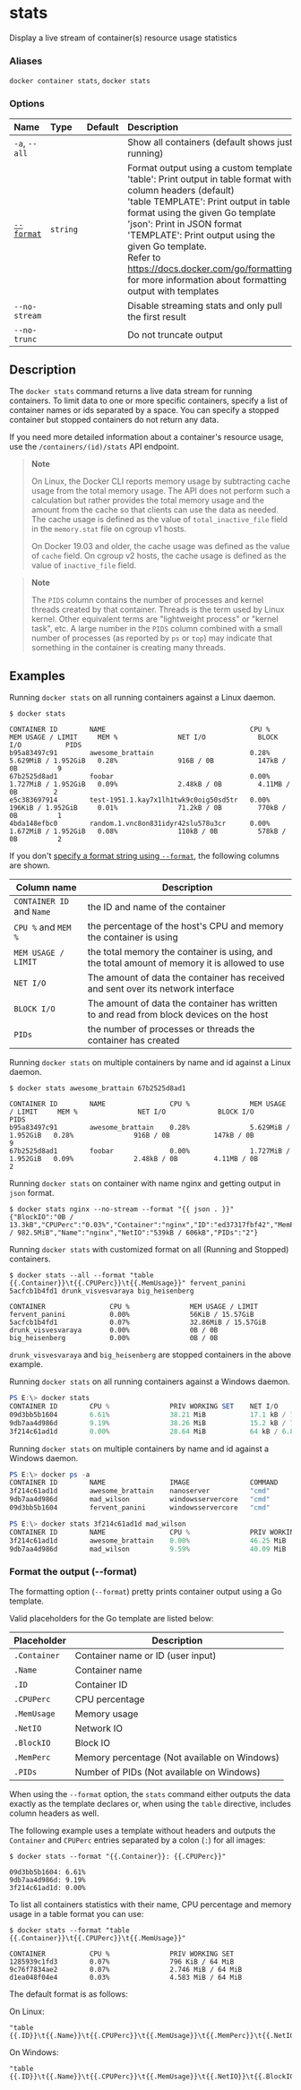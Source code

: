 # stats

<!---MARKER_GEN_START-->
Display a live stream of container(s) resource usage statistics

### Aliases

`docker container stats`, `docker stats`

### Options

| Name                  | Type     | Default | Description                                                                                                                                                                                                                                                                                                                                                                                                                          |
|:----------------------|:---------|:--------|:-------------------------------------------------------------------------------------------------------------------------------------------------------------------------------------------------------------------------------------------------------------------------------------------------------------------------------------------------------------------------------------------------------------------------------------|
| `-a`, `--all`         |          |         | Show all containers (default shows just running)                                                                                                                                                                                                                                                                                                                                                                                     |
| [`--format`](#format) | `string` |         | Format output using a custom template:<br>'table':            Print output in table format with column headers (default)<br>'table TEMPLATE':   Print output in table format using the given Go template<br>'json':             Print in JSON format<br>'TEMPLATE':         Print output using the given Go template.<br>Refer to https://docs.docker.com/go/formatting/ for more information about formatting output with templates |
| `--no-stream`         |          |         | Disable streaming stats and only pull the first result                                                                                                                                                                                                                                                                                                                                                                               |
| `--no-trunc`          |          |         | Do not truncate output                                                                                                                                                                                                                                                                                                                                                                                                               |


<!---MARKER_GEN_END-->

## Description

The `docker stats` command returns a live data stream for running containers. To
limit data to one or more specific containers, specify a list of container names
or ids separated by a space. You can specify a stopped container but stopped
containers do not return any data.

If you need more detailed information about a container's resource usage, use
the `/containers/(id)/stats` API endpoint.

> **Note**
>
> On Linux, the Docker CLI reports memory usage by subtracting cache usage from
> the total memory usage. The API does not perform such a calculation but rather
> provides the total memory usage and the amount from the cache so that clients
> can use the data as needed. The cache usage is defined as the value of
> `total_inactive_file` field in the `memory.stat` file on cgroup v1 hosts.
>
> On Docker 19.03 and older, the cache usage was defined as the value of `cache`
> field. On cgroup v2 hosts, the cache usage is defined as the value of
> `inactive_file` field.

> **Note**
>
> The `PIDS` column contains the number of processes and kernel threads created
> by that container. Threads is the term used by Linux kernel. Other equivalent
> terms are "lightweight process" or "kernel task", etc. A large number in the
> `PIDS` column combined with a small number of processes (as reported by `ps`
> or `top`) may indicate that something in the container is creating many threads.

## Examples

Running `docker stats` on all running containers against a Linux daemon.

```console
$ docker stats

CONTAINER ID        NAME                                    CPU %               MEM USAGE / LIMIT     MEM %               NET I/O             BLOCK I/O           PIDS
b95a83497c91        awesome_brattain                        0.28%               5.629MiB / 1.952GiB   0.28%               916B / 0B           147kB / 0B          9
67b2525d8ad1        foobar                                  0.00%               1.727MiB / 1.952GiB   0.09%               2.48kB / 0B         4.11MB / 0B         2
e5c383697914        test-1951.1.kay7x1lh1twk9c0oig50sd5tr   0.00%               196KiB / 1.952GiB     0.01%               71.2kB / 0B         770kB / 0B          1
4bda148efbc0        random.1.vnc8on831idyr42slu578u3cr      0.00%               1.672MiB / 1.952GiB   0.08%               110kB / 0B          578kB / 0B          2
```

If you don't [specify a format string using `--format`](#format), the
following columns are shown.

| Column name               | Description                                                                                   |
|---------------------------|-----------------------------------------------------------------------------------------------|
| `CONTAINER ID` and `Name` | the ID and name of the container                                                              |
| `CPU %` and `MEM %`       | the percentage of the host's CPU and memory the container is using                            |
| `MEM USAGE / LIMIT`       | the total memory the container is using, and the total amount of memory it is allowed to use  |
| `NET I/O`                 | The amount of data the container has received and sent over its network interface             |
| `BLOCK I/O`               | The amount of data the container has written to and read from block devices on the host       |
| `PIDs`                    | the number of processes or threads the container has created                                  |

Running `docker stats` on multiple containers by name and id against a Linux daemon.

```console
$ docker stats awesome_brattain 67b2525d8ad1

CONTAINER ID        NAME                CPU %               MEM USAGE / LIMIT     MEM %               NET I/O             BLOCK I/O           PIDS
b95a83497c91        awesome_brattain    0.28%               5.629MiB / 1.952GiB   0.28%               916B / 0B           147kB / 0B          9
67b2525d8ad1        foobar              0.00%               1.727MiB / 1.952GiB   0.09%               2.48kB / 0B         4.11MB / 0B         2
```

Running `docker stats` on container with name nginx and getting output in `json` format.

```console
$ docker stats nginx --no-stream --format "{{ json . }}"
{"BlockIO":"0B / 13.3kB","CPUPerc":"0.03%","Container":"nginx","ID":"ed37317fbf42","MemPerc":"0.24%","MemUsage":"2.352MiB / 982.5MiB","Name":"nginx","NetIO":"539kB / 606kB","PIDs":"2"}
```

Running `docker stats` with customized format on all (Running and Stopped) containers.

```console
$ docker stats --all --format "table {{.Container}}\t{{.CPUPerc}}\t{{.MemUsage}}" fervent_panini 5acfcb1b4fd1 drunk_visvesvaraya big_heisenberg

CONTAINER                CPU %               MEM USAGE / LIMIT
fervent_panini           0.00%               56KiB / 15.57GiB
5acfcb1b4fd1             0.07%               32.86MiB / 15.57GiB
drunk_visvesvaraya       0.00%               0B / 0B
big_heisenberg           0.00%               0B / 0B
```

`drunk_visvesvaraya` and `big_heisenberg` are stopped containers in the above example.

Running `docker stats` on all running containers against a Windows daemon.

```powershell
PS E:\> docker stats
CONTAINER ID        CPU %               PRIV WORKING SET    NET I/O             BLOCK I/O
09d3bb5b1604        6.61%               38.21 MiB           17.1 kB / 7.73 kB   10.7 MB / 3.57 MB
9db7aa4d986d        9.19%               38.26 MiB           15.2 kB / 7.65 kB   10.6 MB / 3.3 MB
3f214c61ad1d        0.00%               28.64 MiB           64 kB / 6.84 kB     4.42 MB / 6.93 MB
```

Running `docker stats` on multiple containers by name and id against a Windows daemon.

```powershell
PS E:\> docker ps -a
CONTAINER ID        NAME                IMAGE               COMMAND             CREATED             STATUS              PORTS               NAMES
3f214c61ad1d        awesome_brattain    nanoserver          "cmd"               2 minutes ago       Up 2 minutes                            big_minsky
9db7aa4d986d        mad_wilson          windowsservercore   "cmd"               2 minutes ago       Up 2 minutes                            mad_wilson
09d3bb5b1604        fervent_panini      windowsservercore   "cmd"               2 minutes ago       Up 2 minutes                            affectionate_easley

PS E:\> docker stats 3f214c61ad1d mad_wilson
CONTAINER ID        NAME                CPU %               PRIV WORKING SET    NET I/O             BLOCK I/O
3f214c61ad1d        awesome_brattain    0.00%               46.25 MiB           76.3 kB / 7.92 kB   10.3 MB / 14.7 MB
9db7aa4d986d        mad_wilson          9.59%               40.09 MiB           27.6 kB / 8.81 kB   17 MB / 20.1 MB
```

### <a name="format"></a> Format the output (--format)

The formatting option (`--format`) pretty prints container output
using a Go template.

Valid placeholders for the Go template are listed below:

| Placeholder  | Description                                  |
|--------------|----------------------------------------------|
| `.Container` | Container name or ID (user input)            |
| `.Name`      | Container name                               |
| `.ID`        | Container ID                                 |
| `.CPUPerc`   | CPU percentage                               |
| `.MemUsage`  | Memory usage                                 |
| `.NetIO`     | Network IO                                   |
| `.BlockIO`   | Block IO                                     |
| `.MemPerc`   | Memory percentage (Not available on Windows) |
| `.PIDs`      | Number of PIDs (Not available on Windows)    |

When using the `--format` option, the `stats` command either
outputs the data exactly as the template declares or, when using the
`table` directive, includes column headers as well.

The following example uses a template without headers and outputs the
`Container` and `CPUPerc` entries separated by a colon (`:`) for all images:

```console
$ docker stats --format "{{.Container}}: {{.CPUPerc}}"

09d3bb5b1604: 6.61%
9db7aa4d986d: 9.19%
3f214c61ad1d: 0.00%
```

To list all containers statistics with their name, CPU percentage and memory
usage in a table format you can use:

```console
$ docker stats --format "table {{.Container}}\t{{.CPUPerc}}\t{{.MemUsage}}"

CONTAINER           CPU %               PRIV WORKING SET
1285939c1fd3        0.07%               796 KiB / 64 MiB
9c76f7834ae2        0.07%               2.746 MiB / 64 MiB
d1ea048f04e4        0.03%               4.583 MiB / 64 MiB
```

The default format is as follows:

On Linux:

    "table {{.ID}}\t{{.Name}}\t{{.CPUPerc}}\t{{.MemUsage}}\t{{.MemPerc}}\t{{.NetIO}}\t{{.BlockIO}}\t{{.PIDs}}"

On Windows:

    "table {{.ID}}\t{{.Name}}\t{{.CPUPerc}}\t{{.MemUsage}}\t{{.NetIO}}\t{{.BlockIO}}"

